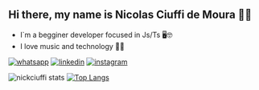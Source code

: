## Hi there, my name is Nicolas Ciuffi de Moura 👋🚀

- I`m a begginer developer focused in Js/Ts 🖥️🤓
- I love music and technology 🎵🤖

[![whatsapp](https://img.shields.io/badge/WhatsApp-25D366?style=for-the-badge&logo=whatsapp&logoColor=white)](https://contate.me/nickciuffi)
[![linkedin](https://img.shields.io/badge/LinkedIn-0077B5?style=for-the-badge&logo=linkedin&logoColor=white)](https://www.linkedin.com/in/nicolas-ciuffi-dev/)
[![instagram](https://img.shields.io/badge/Instagram-E4405F?style=for-the-badge&logo=instagram&logoColor=white)](https://www.instagram.com/nick_ciuffi_official/)


![nickciuffi stats](https://github-readme-stats.vercel.app/api?username=nickciuffi&show_icons=true&theme=tokyonight&hide=prs)
[![Top Langs](https://github-readme-stats.vercel.app/api/top-langs/?username=nickciuffi&layout=compact&theme=tokyonight)](https://github.com/anuraghazra/github-readme-stats)
